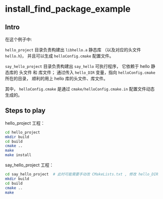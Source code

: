 # install_find_package_example

## Intro

在这个例子中:

`hello_project` 目录负责构建出 `libhello.a` 静态库 （以及对应的头文件 `hello.h`)， 并且可以生成 `helloConfig.cmake` 配置文件。

`say_hello_project` 目录负责构建出 `say_hello` 可执行程序， 它依赖于 hello 静态库的 头文件 和 库文件； 通过传入 `hello_DIR` 变量，指向 `helloConfig.cmake` 所在的目录， 顺利的用上 hello 库的头文件、库文件。

其中， `helloConfig.cmake` 是通过 `cmake/helloConfig.cmake.in` 配置文件动态生成的。

## Steps to play
hello_project 工程：
```bash
cd hello_project
mkdir build
cd build
cmake ..
make
make install
```

say_hello_project 工程：
```bash
cd say_hello_project  # 此时可能需要手动改 CMakeLists.txt , 修改 hello_DIR 为你的机器上的路径； 或在调用 cmake 阶段手动传入：cmake -Dhello_DIR=xxxx
mkdir build
cd build
cmake ..
make
```

